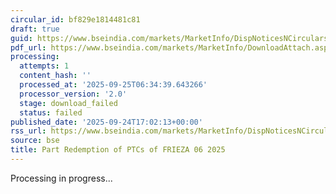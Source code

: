 ```yaml
---
circular_id: bf829e1814481c81
draft: true
guid: https://www.bseindia.com/markets/MarketInfo/DispNoticesNCirculars.aspx?Noticeid={0BE7B8F4-2CA7-4928-BA49-3F07B3528607}&noticeno=20250924-66&dt=09/24/2025&icount=66&totcount=75&flag=0
pdf_url: https://www.bseindia.com/markets/MarketInfo/DownloadAttach.aspx?id=20250924-66&attachedId=
processing:
  attempts: 1
  content_hash: ''
  processed_at: '2025-09-25T06:34:39.643266'
  processor_version: '2.0'
  stage: download_failed
  status: failed
published_date: '2025-09-24T17:02:13+00:00'
rss_url: https://www.bseindia.com/markets/MarketInfo/DispNoticesNCirculars.aspx?Noticeid={0BE7B8F4-2CA7-4928-BA49-3F07B3528607}&noticeno=20250924-66&dt=09/24/2025&icount=66&totcount=75&flag=0
source: bse
title: Part Redemption of PTCs of FRIEZA 06 2025
---
```


Processing in progress...